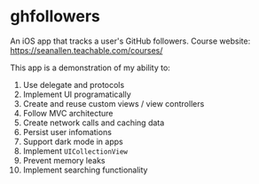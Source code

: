 # ghfollowers
An iOS app that tracks a user's GitHub followers. Course website: https://seanallen.teachable.com/courses/

This app is a demonstration of my ability to: 
1. Use delegate and protocols
2. Implement UI programatically
3. Create and reuse custom views / view controllers
4. Follow MVC architecture
5. Create network calls and caching data
6. Persist user infomations
7. Support dark mode in apps
8. Implement `UICollectionView`
9. Prevent memory leaks
10. Implement searching functionality
